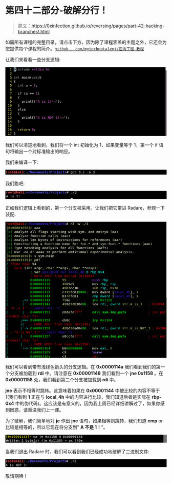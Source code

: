 # 第四十二部分-破解分行！

> 原文：<https://0xinfection.github.io/reversing/pages/part-42-hacking-branches!.html>

如需所有课程的完整目录，请点击下方，因为除了课程涵盖的主题之外，它还会为您提供每个课程的简介。[`github . com/mytechnotalent/逆向工程-教程`](https://github.com/mytechnotalent/Reverse-Engineering-Tutorial)

让我们来看看一些分支逻辑:

![](img/c393442b3257cbacb1a96bdc78e05f6c.png)

我们可以清楚地看到，我们将一个 int 初始化为 1，如果变量等于 1，第一个 if 语句将输出一个对标准输出的响应。

我们来编译一下:

![](img/3023622be29189d2110b5b0381856633.png)

我们跑吧:

![](img/5ab9bb2bb5eaa491f70b90430ed46a36.png)

正如我们逻辑上看到的，第一个分支被采用。让我们把它带进 Radare，参观一下装配:

![](img/5bfa53a472e5dc2974fdacb734338f56.png)

我们可以看到带有浅绿色箭头的分支逻辑。在 **0x0000114a** 我们看到我们的第一个分支被加载到 **rdi** 中。请注意在 **0x00001148** 我们看到一个 **jne 0x1158** 。在 **0x00001158** 处，我们看到第二个分支被加载到 **rdi** 中。

**jne** 表示不相等时跳转。这意味着如果在 **0x00001144** 中被比较的内容不等于 1(我们看到 **1** 正在与 **local_4h** 中的内容进行比较，我们知道后者是实际在 **rbp-0x4** 中的伪代码)。这应该是有意义的，因为我上周已经详细讲解过了，如果你感到困惑，请重温我们上一课。

为了破解，我们简单地对 **je** 作出 **jne** 语句，如果相等则跳转，我们知道 **cmp** or 比较是相等的，所以它现在将分支到" **A 不是 1！**”。

![](img/f4c411c299ed14d522523b40efe49b49.png)

当我们退出 Radare 时，我们可以看到我们已经成功地破解了二进制文件:

![](img/69edd9afd3e11b9fb06a9d3f8d876b05.png)

敬请期待！